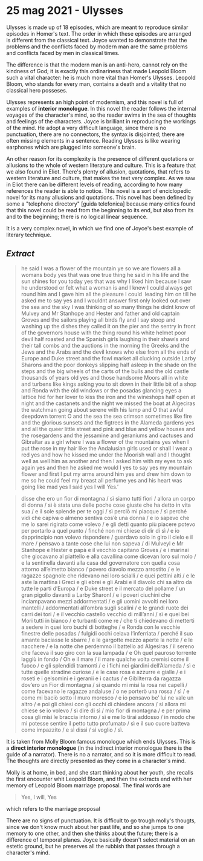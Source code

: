 # 25 mag 2021 - Ulysses

Ulysses is made up of 18 episodes, which are meant to reproduce similar episodes in Homer's text. The order in which these episodes are arranged is different from the classical text. Joyce wanted to demonstrate that the problems and the conflicts faced by modern man are the same problems and conflicts faced by men in classical times. 

The difference is that the modern man is an anti-hero, cannot rely on the kindness of God; 
it is exactly this ordinariness that made Leopold Bloom such a vital character: he is much more vital than Homer's Ulysses. Leopold Bloom, who stands for every man, contains a death and a vitality that no classical hero posseses.

Ulysses represents an high point of modernism, and this novel is full of examples of **interior monologue**. In this novel the reader follows the internal voyages of the character's mind, so the reader swims in the sea of thoughts and feelings of the characters. Joyce is brilliant in reproducing the workings of the mind. He adopt a very difficult language, since there is no punctuation, there are no connectors, the syntax is disjointed; there are often missing elements in a sentence. Reading Ulysses is like wearing earphones which are plugged into someone's brain.

An other reason for its complexity is the presence of different quotations or allusions to the whole of western literature and culture. This is a feature that we also found in Eliot. There's plenty of allusion, quotations, that refers to western literature and culture, that makes the text very complex. As we saw in Eliot there can be different levels of reading, according to how many references the reader is able to notice.
This novel is a sort of enciclopedic novel for its many allusions and quotations. This novel has been defined by some a "telephone directory" [guida telefonica] because many critics found that this novel could be read from the beginning to its end, but also from its and to the beginning; there is no logical linear sequence. 

It is a very complex novel, in which we find one of Joyce's best example of literary technique.

## *Extract*

> he said I was a flower of the mountain ye so we are flowers all a womans body yes that was one true thing he said in his life and the sun shines for you today yes that was why I liked him because I saw he understood or felt what a woman is and I knew I could always get round him and I gave him all the pleasure I could  leading him on till he asked me to say yes and I wouldnt answer first only looked out over the sea and the sky I was thinking of so many things he didnt know of Mulvey and Mr Stanhope and Hester and father and old captain Groves and the sailors playing all birds fly and I say stoop and washing up the dishes they called it on the pier and the sentry in front of the governors house with the thing round his white helmet poor devil half roasted and the Spanish girls laughing in their shawls and their tall combs and the auctions in the morning the Greeks and the Jews and the Arabs and the devil knows who else from all the ends of Europe and Duke street and the fowl market all clucking outside Larby Sharons and the poor donkeys slipping half asleep in the shade on the steps and the big wheels of the carts of the bulls and the old castle thousands of years old yes and those handsome Moors all in white and turbens like kings asking you to sit down in their little bit of a shop and Ronda with the old windows or the posadas glancing eyes a lattice hid for her lover to kiss the iron and the wineshops half open at night and the castanets and the night we missed the boat at Algeciras the watchman going about serene with his lamp and O that awful deepdown torrent O and the sea the sea crimson sometimes like fire and the glorious sunsets and the figtrees in the Alameda gardens yes and all the queer little street and pink and blue and yellow houses and the rosegardens and the jessamine and geraniums and cactuses and Gibraltar as a girl where I was a flower of the mountains yes when I put the rose in my hair like the Andalusian girls used or shall I wear a red yes and how he kissed me under the Moorish wall and I thought well as well him as another and then I asked him with my eyes to ask again yes and then he asked me would I yes to say yes my mountain flower and first I put my arms around him yes and drew him down to me so he could feel my breast all perfume yes and his heart was going like mad yes I said yes I will Yes.’

> disse che ero un fior di montagna / sì siamo tutti fiori / allora un corpo di donna / sì è stata una delle poche cose giuste che ha detto in vita sua / e il sole splende per te oggi / sì perciò mi piacque / sì perché vidi che capiva o almeno sentiva cos’è una donna / e io sapevo che me lo sarei rigirato come volevo / e gli detti quanto più piacere potevo per portarlo a quel punto / finché non mi chiese di dir di sì / e io dapprincipio non volevo rispondere / guardavo solo in giro il cielo e il mare / pensavo a tante cose che lui non sapeva / di Mulveyl e Mr Stanhope e Hester e papà e il vecchio capitano Groves / e i marinai che giocavano al piattello e alla cavallina come dicevan loro sul molo / e la sentinella davanti alla casa del governatore con quella cosa attorno all’elmetto bianco / povero diavolo mezzo arrostito / e le ragazze spagnole che ridevano nei loro scialli / e quei pettini alti / e le aste la mattina i Greci e gli ebrei e gli Arabi e il diavolo chi sa altro da tutte le parti d’Europa / e Duke street e il mercato del pollame / un gran pigolio davanti a Larby Sharonl / e i poveri ciuchini che inciampavano mezzi addormentati / e gli uomini avvolti nei loro mantelli / addormentati all’ombra sugli scalini / e le grandi ruote dei carri dei tori / e il vecchio castello vecchio di mill’anni / sì e quei bei Mori tutti in bianco / e turbanti come re / che ti chiedevano di metterti a sedere in quei loro buchi di botteghe / e Ronda con le vecchie finestre delle posadas / fulgidi occhi celava l’inferriata / perché il suo amante baciasse le sbarre / e le gargotte mezzo aperte la notte / e le nacchere / e la notte che perdemmo il battello ad Algesiras / il sereno che faceva il suo giro con la sua lampada / e Oh quel pauroso torrente laggiù in fondo / Oh e il mare / il mare qualche volta cremisi come il fuoco / e gli splendidi tramonti / e i fichi nei giardini dell’Alameda / sì e tutte quelle stradine curiose / e le case rosa e azzurre e gialle / e i roseti e i gelsomini e i geranii e i cactus / e Gibilterra da ragazza dov’ero un Fior di montagna / sì quando mi misi la rosa nei capelli / come facevano le ragazze andaluse / o ne porterò una rossa / sì / e come mi baciò sotto il muro moresco / e io pensavo be’ lui ne vale un altro / e poi gli chiesi con gli occhi di chiedere ancora / sì allora mi chiese se io volevo / sì dire di sì / mio fior di montagna / e per prima cosa gli misi le braccia intorno / sì e me lo tirai addosso / in modo che mi potesse sentire il petto tutto profumato / sì e il suo cuore batteva come impazzito / e sì dissi / sì voglio / sì.

It is taken from Molly Bloom famous monologue which ends Ulysses. This is a **direct interior monologue** (in the indirect interior monologue there is the guide of a narrator). There is no a narrator, and so it is more difficult to read. The thoughts are directly presented as they come in a character's mind.

Molly is at home, in bed, and she start thinking about her youth, she recalls the first encounter whit Leopold Bloom, and then the extracts end with her memory of Leopold Bloom marriage proposal.
The final words are

> Yes, I will, Yes

which refers to the marriage proposal

There are no signs of punctuation. It is difficult to go trough molly's thougts, since we don't know much about her past life, and so she jumps to one memory to one other, and then she thinks about the future; there is a difference of temporal planes.
Joyce basically doesn't select material on an estetic ground, but he preserves all the rubbish that passes through a character's mind.